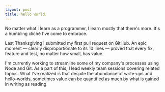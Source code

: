 ```yaml
---
layout: post
title: hello world.
---
```


No matter what I learn as a programmer, I learn mostly that there's more. It's a humbling cliché I've come to embrace.

Last Thanksgiving I submitted my first pull request on GitHub. An epic moment &mdash; clearly disproportionate to its 10 lines &mdash; proved that every fix, feature and test, no matter how small, has value.

I'm currently working to streamline some of my company's processes using Node and Git. As a part of this, I lead weekly team sessions covering related topics. What I've realized is that despite the abundance of write-ups and hello-worlds, sometimes value can be quantified as much by what is gained in writing as reading.

